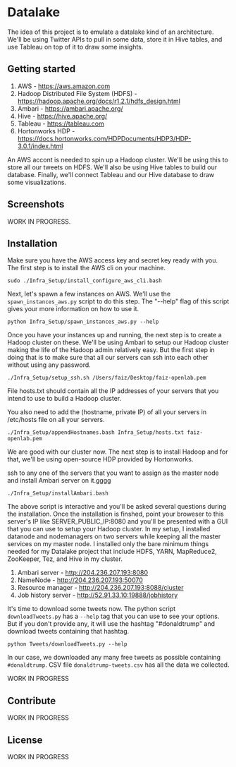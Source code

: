 # Datalake
The idea of this project is to emulate a datalake kind of an architecture. 
We'll be using Twitter APIs to pull in some data, store it in Hive tables, and use Tableau on top of it to draw some insights.

## Getting started

1. AWS - https://aws.amazon.com
2. Hadoop Distributed File System (HDFS) - https://hadoop.apache.org/docs/r1.2.1/hdfs_design.html
3. Ambari - https://ambari.apache.org/
4. Hive - https://hive.apache.org/
5. Tableau - https://tableau.com
6. Hortonworks HDP - https://docs.hortonworks.com/HDPDocuments/HDP3/HDP-3.0.1/index.html

An AWS accont is needed to spin up a Hadoop cluster. We'll be using this to store all our tweets on HDFS. We'll also be using Hive tables to build our database. Finally, we'll connect Tableau and our Hive database to draw some visualizations.

 
## Screenshots
WORK IN PROGRESS.

## Installation
Make sure you have the AWS access key and secret key ready with you. The first step is to install the AWS cli on your machine. 

```
sudo ./Infra_Setup/install_configure_aws_cli.bash 
```

Next, let's spawn a few instances on AWS. We'll use the ```spawn_instances_aws.py``` script to do this step. The "--help" flag of this script gives your more information on how to use it.

```
python Infra_Setup/spawn_instances_aws.py --help
```
Once you have your instances up and running, the next step is to create a Hadoop cluster on these. We'll be using Ambari to setup our Hadoop cluster making the life of the Hadoop admin relatively easy. But the first step in doing that is to make sure that all our servers can ssh into each other without using any password.

```
./Infra_Setup/setup_ssh.sh /Users/faiz/Desktop/faiz-openlab.pem 
```

File hosts.txt should contain all the IP addresses of your servers that you intend to use to build a Hadoop cluster.

You also need to add the (hostname, private IP) of all your servers in /etc/hosts file on all your servers.

```
./Infra_Setup/appendHostnames.bash Infra_Setup/hosts.txt faiz-openlab.pem
```

We are good with our cluster now. The next step is to install Hadoop and for that, we'll be using open-source HDP provided by Hortonworks. 

ssh to any one of the servers that you want to assign as the master node and install Ambari server on it.gggg

```
./Infra_Setup/installAmbari.bash
```

The above script is interactive and you'll be asked several questions during the installation. Once the installation is finshed, point your broweser to this server's IP like SERVER_PUBLIC_IP:8080 and you'll be presented with a GUI that you can use to setup your Hadoop cluster. In my setup, I installed datanode and nodemanagers on two servers while keeping all the master services on my master node. I installed only the bare minimum things needed for my Datalake project that include HDFS, YARN, MapReduce2, ZooKeeper, Tez, and Hive in my cluster. 

1. Ambari server - http://204.236.207.193:8080
2. NameNode - http://204.236.207.193:50070
3. Resource manager - http://204.236.207.193:8088/cluster
4. Job history server - http://52.91.33.10:19888/jobhistory

It's time to download some tweets now. The python script ```downloadTweets.py``` has a ```--help``` tag that you can use to see your options. But if you don't provide any, it will use the hashtag "#donaldtrump" and download tweets containing that hashtag.

```
python Tweets/downloadTweets.py --help
```

In our case, we downloaded any many free tweets as possible containing ```#donaldtrump```. CSV file ```donaldtrump-tweets.csv``` has all the data we collected.

WORK IN PROGRESS

## Contribute
WORK IN PROGRESS

## License
WORK IN PROGRESS

